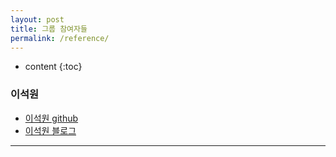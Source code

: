 ```yaml
---
layout: post
title: 그룹 참여자들
permalink: /reference/
---
```


* content
{:toc}



### 이석원

- [이석원 github](http://blog.csdn.net/cutesource/article/details/4901506)
- [이석원 블로그](https://gwnuysw.github.io/about/)

---
